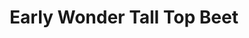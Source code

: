 ---
layout: single
title: Early Wonder Tall Top Beet
permalink: /vegetables/beetroot/EarlyWonderTallTop/
---